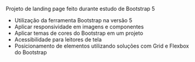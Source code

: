 Projeto de landing page feito durante estudo de Bootstrap 5

- Utilização da ferramenta Bootstrap na versão 5
- Aplicar responsividade em imagens e componentes
- Aplicar temas de cores do Bootstrap em um projeto
- Acessibilidade para leitores de tela
- Posicionamento de elementos utilizando soluções com Grid e Flexbox do Bootstrap

